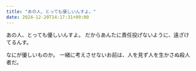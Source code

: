 ```yaml
---
title: "あの人、とっても優しいんすよ。"
date: 2024-12-20T14:17:31+09:00
---
```

あの人、とっても優しいんすよ。
だからあんたに責任投げないように、遠ざけてるんす。

なにが優しいものか。
一緒に考えさせないお前は、人を見ず人を生かさぬ殺人者だ。
